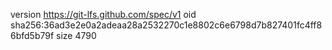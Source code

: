version https://git-lfs.github.com/spec/v1
oid sha256:36ad3e2e0a2adeaa28a2532270c1e8802c6e6798d7b827401fc4ff86bfd5b79f
size 4790
